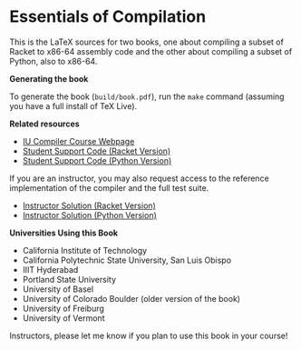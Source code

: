 # Essentials of Compilation

This is the LaTeX sources for two books, one about compiling a subset
of Racket to x86-64 assembly code and the other about compiling a
subset of Python, also to x86-64.

**Generating the book**

To generate the book (`build/book.pdf`), run the `make` command (assuming
you have a full install of TeX Live).

**Related resources**

* [IU Compiler Course Webpage](https://iucompilercourse.github.io/IU-P423-P523-E313-E513-Fall-2020/)
* [Student Support Code (Racket Version)](https://github.com/IUCompilerCourse/public-student-support-code)
* [Student Support Code (Python Version)](https://github.com/IUCompilerCourse/python-student-support-code)

If you are an instructor, you may also request access to the reference
implementation of the compiler and the full test suite.

* [Instructor Solution (Racket Version)](https://github.com/IUCompilerCourse/course-compiler)
* [Instructor Solution (Python Version)](https://github.com/IUCompilerCourse/python-compiler)

**Universities Using this Book**

* California Institute of Technology
* California Polytechnic State University, San Luis Obispo
* IIIT Hyderabad
* Portland State University
* University of Basel
* University of Colorado Boulder (older version of the book)
* University of Freiburg
* University of Vermont


Instructors, please let me know if you plan to use this book in your course!
